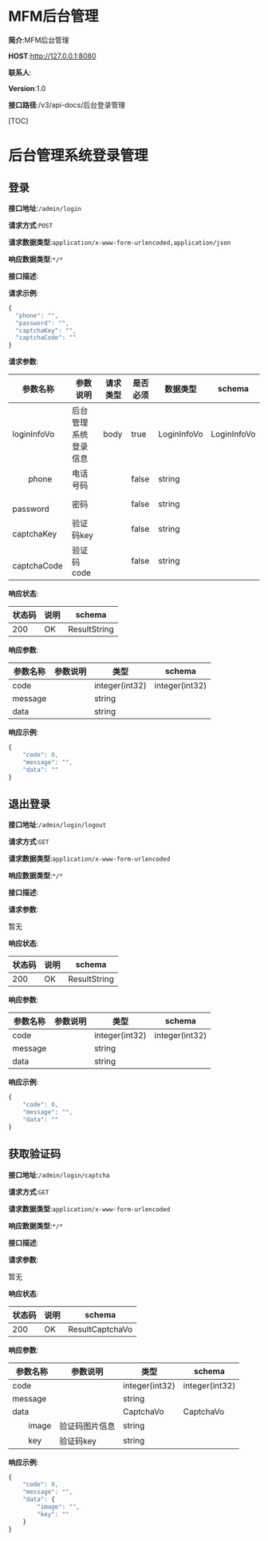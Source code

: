 # MFM后台管理


**简介**:MFM后台管理


**HOST**:http://127.0.0.1:8080


**联系人**:


**Version**:1.0


**接口路径**:/v3/api-docs/后台登录管理


[TOC]






# 后台管理系统登录管理


## 登录


**接口地址**:`/admin/login`


**请求方式**:`POST`


**请求数据类型**:`application/x-www-form-urlencoded,application/json`


**响应数据类型**:`*/*`


**接口描述**:


**请求示例**:


```javascript
{
  "phone": "",
  "password": "",
  "captchaKey": "",
  "captchaCode": ""
}
```


**请求参数**:


| 参数名称 | 参数说明 | 请求类型    | 是否必须 | 数据类型 | schema |
| -------- | -------- | ----- | -------- | -------- | ------ |
|loginInfoVo|后台管理系统登录信息|body|true|LoginInfoVo|LoginInfoVo|
|&emsp;&emsp;phone|电话号码||false|string||
|&emsp;&emsp;password|密码||false|string||
|&emsp;&emsp;captchaKey|验证码key||false|string||
|&emsp;&emsp;captchaCode|验证码code||false|string||


**响应状态**:


| 状态码 | 说明 | schema |
| -------- | -------- | ----- | 
|200|OK|ResultString|


**响应参数**:


| 参数名称 | 参数说明 | 类型 | schema |
| -------- | -------- | ----- |----- | 
|code||integer(int32)|integer(int32)|
|message||string||
|data||string||


**响应示例**:
```javascript
{
	"code": 0,
	"message": "",
	"data": ""
}
```


## 退出登录


**接口地址**:`/admin/login/logout`


**请求方式**:`GET`


**请求数据类型**:`application/x-www-form-urlencoded`


**响应数据类型**:`*/*`


**接口描述**:


**请求参数**:


暂无


**响应状态**:


| 状态码 | 说明 | schema |
| -------- | -------- | ----- | 
|200|OK|ResultString|


**响应参数**:


| 参数名称 | 参数说明 | 类型 | schema |
| -------- | -------- | ----- |----- | 
|code||integer(int32)|integer(int32)|
|message||string||
|data||string||


**响应示例**:
```javascript
{
	"code": 0,
	"message": "",
	"data": ""
}
```


## 获取验证码


**接口地址**:`/admin/login/captcha`


**请求方式**:`GET`


**请求数据类型**:`application/x-www-form-urlencoded`


**响应数据类型**:`*/*`


**接口描述**:


**请求参数**:


暂无


**响应状态**:


| 状态码 | 说明 | schema |
| -------- | -------- | ----- | 
|200|OK|ResultCaptchaVo|


**响应参数**:


| 参数名称 | 参数说明 | 类型 | schema |
| -------- | -------- | ----- |----- | 
|code||integer(int32)|integer(int32)|
|message||string||
|data||CaptchaVo|CaptchaVo|
|&emsp;&emsp;image|验证码图片信息|string||
|&emsp;&emsp;key|验证码key|string||


**响应示例**:
```javascript
{
	"code": 0,
	"message": "",
	"data": {
		"image": "",
		"key": ""
	}
}
```